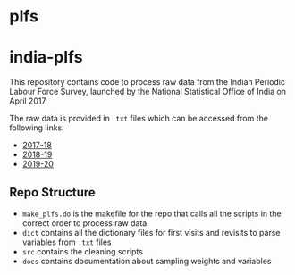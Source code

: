 # plfs

# **india-plfs**

This repository contains code to process raw data from the Indian Periodic Labour Force Survey, launched by the National Statistical Office of India on April 2017.

The raw data is provided in `.txt` files which can be accessed from the following links:

- [2017-18](http://microdata.gov.in/nada43/index.php/catalog/146)
- [2018-19](https://mospi.gov.in/documents/213904/531813//README_demo1602840302629.pdf/768fdbbf-a813-e0d3-7242-ab7a9ffd4cd5)
- [2019-20](https://www.mospi.gov.in/documents/213904/1216623//READMEM1627035725633.pdf/77c18981-9c85-a04a-3a35-af31ce8ce685)

## **Repo Structure**

- `make_plfs.do` is the makefile for the repo that calls all the scripts in the correct order to process raw data
- `dict` contains all the dictionary files for first visits and revisits to parse variables from `.txt` files
- `src` contains the cleaning scripts
- `docs` contains documentation about sampling weights and variables